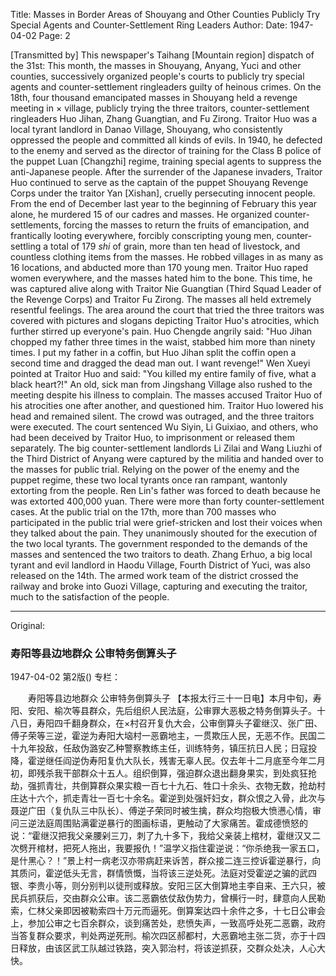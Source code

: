 Title: Masses in Border Areas of Shouyang and Other Counties Publicly Try Special Agents and Counter-Settlement Ring Leaders
Author: 
Date: 1947-04-02
Page: 2

[Transmitted by] This newspaper's Taihang [Mountain region] dispatch of the 31st: This month, the masses in Shouyang, Anyang, Yuci and other counties, successively organized people's courts to publicly try special agents and counter-settlement ringleaders guilty of heinous crimes. On the 18th, four thousand emancipated masses in Shouyang held a revenge meeting in × village, publicly trying the three traitors, counter-settlement ringleaders Huo Jihan, Zhang Guangtian, and Fu Zirong. Traitor Huo was a local tyrant landlord in Danao Village, Shouyang, who consistently oppressed the people and committed all kinds of evils. In 1940, he defected to the enemy and served as the director of training for the Class B police of the puppet Luan [Changzhi] regime, training special agents to suppress the anti-Japanese people. After the surrender of the Japanese invaders, Traitor Huo continued to serve as the captain of the puppet Shouyang Revenge Corps under the traitor Yan [Xishan], cruelly persecuting innocent people. From the end of December last year to the beginning of February this year alone, he murdered 15 of our cadres and masses. He organized counter-settlements, forcing the masses to return the fruits of emancipation, and frantically looting everywhere, forcibly conscripting young men, counter-settling a total of 179 *shi* of grain, more than ten head of livestock, and countless clothing items from the masses. He robbed villages in as many as 16 locations, and abducted more than 170 young men. Traitor Huo raped women everywhere, and the masses hated him to the bone. This time, he was captured alive along with Traitor Nie Guangtian (Third Squad Leader of the Revenge Corps) and Traitor Fu Zirong. The masses all held extremely resentful feelings. The area around the court that tried the three traitors was covered with pictures and slogans depicting Traitor Huo's atrocities, which further stirred up everyone's pain. Huo Chengde angrily said: "Huo Jihan chopped my father three times in the waist, stabbed him more than ninety times. I put my father in a coffin, but Huo Jihan split the coffin open a second time and dragged the dead man out. I want revenge!" Wen Xueyi pointed at Traitor Huo and said: "You killed my entire family of five, what a black heart?!" An old, sick man from Jingshang Village also rushed to the meeting despite his illness to complain. The masses accused Traitor Huo of his atrocities one after another, and questioned him. Traitor Huo lowered his head and remained silent. The crowd was outraged, and the three traitors were executed. The court sentenced Wu Siyin, Li Guixiao, and others, who had been deceived by Traitor Huo, to imprisonment or released them separately. The big counter-settlement landlords Li Zilai and Wang Liuzhi of the Third District of Anyang were captured by the militia and handed over to the masses for public trial. Relying on the power of the enemy and the puppet regime, these two local tyrants once ran rampant, wantonly extorting from the people. Ren Lin's father was forced to death because he was extorted 400,000 yuan. There were more than forty counter-settlement cases. At the public trial on the 17th, more than 700 masses who participated in the public trial were grief-stricken and lost their voices when they talked about the pain. They unanimously shouted for the execution of the two local tyrants. The government responded to the demands of the masses and sentenced the two traitors to death. Zhang Erhuo, a big local tyrant and evil landlord in Haodu Village, Fourth District of Yuci, was also released on the 14th. The armed work team of the district crossed the railway and broke into Guozi Village, capturing and executing the traitor, much to the satisfaction of the people.



<hr /> 

Original: 


### 寿阳等县边地群众  公审特务倒算头子

1947-04-02
第2版()
专栏：

　　寿阳等县边地群众
    公审特务倒算头子
    【本报太行三十一日电】本月中旬，寿阳、安阳、榆次等县群众，先后组织人民法庭，公审罪大恶极之特务倒算头子。十八日，寿阳四千翻身群众，在×村召开复仇大会，公审倒算头子霍继汉、张广田、傅子荣等三逆，霍逆为寿阳大垴村一恶霸地主，一贯欺压人民，无恶不作。民国二十九年投敌，任敌伪潞安乙种警察教练主任，训练特务，镇压抗日人民；日寇投降，霍逆继任阎逆伪寿阳复仇大队长，残害无辜人民。仅去年十二月底至今年二月初，即残杀我干部群众十五人。组织倒算，强迫群众退出翻身果实，到处疯狂抢劫，强抓青壮，共倒算群众果实粮一百七十九石、牲口十余头、衣物无数，抢劫村庄达十六个，抓走青壮一百七十余名。霍逆到处强奸妇女，群众恨之入骨，此次与聂逆广田（复仇队三中队长）、傅逆子荣同时被生擒，群众均抱极大愤懑心情，审问三逆法庭周围贴满霍逆暴行的图画标语，更触动了大家痛苦。霍成德愤怒的说：“霍继汉把我父亲腰剁三刀，刺了九十多下，我给父亲装上棺材，霍继汉又二次劈开棺材，把死人拖出，我要报仇！”温学义指住霍逆说：“你杀绝我一家五口，是什黑心？！”景上村一病老汉亦带病赶来诉苦，群众接二连三控诉霍逆暴行，向其质问，霍逆低头无言，群情愤慨，当将该三逆处死。法庭对受霍逆之骗的武四银、李贵小等，则分别判以徒刑或释放。安阳三区大倒算地主李自来、王六只，被民兵抓获后，交由群众公审。该二恶霸依仗敌伪势力，曾横行一时，肆意向人民勒索，仁林父亲即因被勒索四十万元而逼死。倒算案达四十余件之多，十七日公审会上，参加公审之七百余群众，谈到痛苦处，悲愤失声，一致高呼处死二恶霸，政府当答复群众要求，判处两逆死刑。榆次四区郝都村，大恶霸地主张二货，亦于十四日释放，由该区武工队越过铁路，突入郭治村，将该逆抓获，交群众处决，人心大快。
